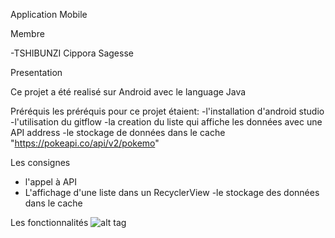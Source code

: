 Application Mobile

Membre

-TSHIBUNZI Cippora Sagesse

Presentation 

Ce projet a été realisé sur Android avec le language Java

Préréquis
les préréquis pour ce projet étaient:
-l'installation d'android studio
-l'utilisation du gitflow
-la creation du liste qui affiche les données avec une API address
-le stockage de données dans le cache 
"https://pokeapi.co/api/v2/pokemo"

Les consignes
- l'appel à API
- L'affichage d'une liste dans un RecyclerView
-le stockage des données dans le cache

Les fonctionnalités
![alt tag]((https://user-images.githubusercontent.com/65816066/85232408-f9aab200-b3fe-11ea-8a23-4aa02a0ca140.png)
)













